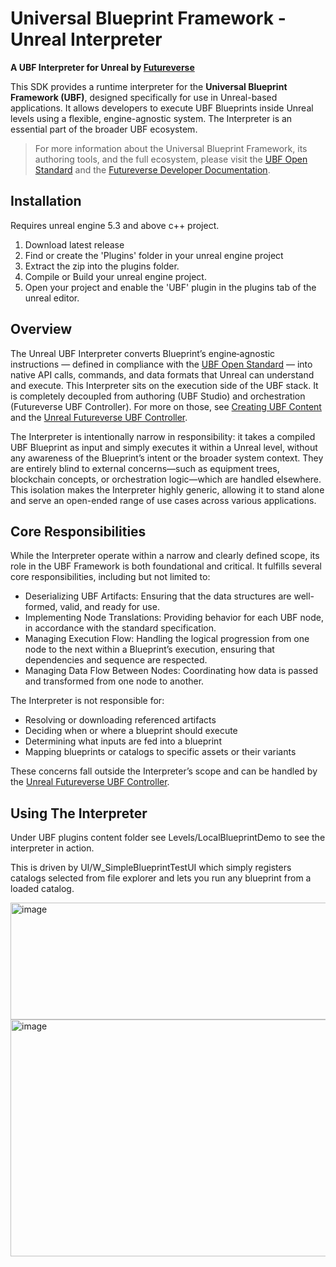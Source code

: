 # Universal Blueprint Framework - Unreal Interpreter

**A UBF Interpreter for Unreal by [Futureverse](https://www.futureverse.com)**

This SDK provides a runtime interpreter for the **Universal Blueprint Framework (UBF)**, designed specifically for use in Unreal-based applications. It allows developers to execute UBF Blueprints inside Unreal levels using a flexible, engine-agnostic system. The Interpreter is an essential part of the broader UBF ecosystem.

> For more information about the Universal Blueprint Framework, its authoring tools, and the full ecosystem, please visit the [UBF Open Standard](https://ubfstandard.com/) and the [Futureverse Developer Documentation](https://docs.futureverse.com/build-an-asset/asset-creation).

## Installation

Requires unreal engine 5.3 and above c++ project.

1. Download latest release
2. Find or create the 'Plugins' folder in your unreal engine project
3. Extract the zip into the plugins folder.
4. Compile or Build your unreal engine project.
5. Open your project and enable the 'UBF' plugin in the plugins tab of the unreal editor.

## Overview

The Unreal UBF Interpreter converts Blueprint’s engine‑agnostic instructions — defined in compliance with the [UBF Open Standard](https://ubfstandard.com/) — into native API calls, commands, and data formats that Unreal can understand and execute. This Interpreter sits on the execution side of the UBF stack. It is completely decoupled from authoring (UBF Studio) and orchestration (Futureverse UBF Controller). For more on those, see [Creating UBF Content](https://docs.futureverse.com/build-an-asset/asset-creation/blueprint-creation/ubf-studio-and-ubf-projects) and the [Unreal Futureverse UBF Controller](https://github.com/futureversecom/ubf-unreal-futureverse-controller).

The Interpreter is intentionally narrow in responsibility: it takes a compiled UBF Blueprint as input and simply executes it within a Unreal level, without any awareness of the Blueprint’s intent or the broader system context. They are entirely blind to external concerns—such as equipment trees, blockchain concepts, or orchestration logic—which are handled elsewhere. This isolation makes the Interpreter highly generic, allowing it to stand alone and serve an open-ended range of use cases across various applications.
​
## Core Responsibilities

While the Interpreter operate within a narrow and clearly defined scope, its role in the UBF Framework is both foundational and critical. It fulfills several core responsibilities, including but not limited to:

* Deserializing UBF Artifacts: Ensuring that the data structures are well-formed, valid, and ready for use.
* Implementing Node Translations: Providing behavior for each UBF node, in accordance with the standard specification.
* Managing Execution Flow: Handling the logical progression from one node to the next within a Blueprint’s execution, ensuring that dependencies and sequence are respected.
* Managing Data Flow Between Nodes: Coordinating how data is passed and transformed from one node to another.

The Interpreter is not responsible for:

* Resolving or downloading referenced artifacts
* Deciding when or where a blueprint should execute
* Determining what inputs are fed into a blueprint
* Mapping blueprints or catalogs to specific assets or their variants

These concerns fall outside the Interpreter’s scope and can be handled by the [Unreal Futureverse UBF Controller](https://github.com/futureversecom/ubf-unreal-futureverse-controller).

## Using The Interpreter

Under UBF plugins content folder see Levels/LocalBlueprintDemo to see the interpreter in action.

This is driven by UI/W_SimpleBlueprintTestUI which simply registers catalogs selected from file explorer and lets you run any blueprint from a loaded catalog.

<img width="666" height="187" alt="image" src="https://github.com/user-attachments/assets/4a716646-c0c0-4a53-8b8d-6e35ea64379e" />

<img width="776" height="379" alt="image" src="https://github.com/user-attachments/assets/4dc35b8d-054f-4941-861f-7bc39b10eb53" />



